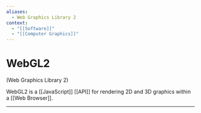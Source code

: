 ```yaml
---
aliases:
  - Web Graphics Library 2
context:
  - "[[Software]]"
  - "[[Computer Graphics]]"
---
```


# WebGL2

(Web Graphics Library 2)

WebGL2 is a [[JavaScript]] [[API]] for rendering 2D and 3D graphics within a [[Web Browser]].

---

